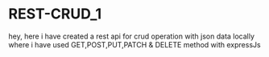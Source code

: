 # REST-CRUD_1
hey, here i have created a rest api for crud operation with json data locally where i have used GET,POST,PUT,PATCH &amp; DELETE method with expressJs
